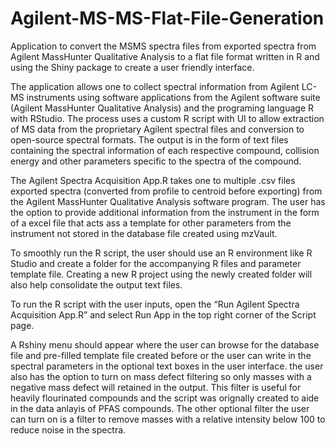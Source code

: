 # Agilent-MS-MS-Flat-File-Generation
Application to convert the MSMS spectra files from exported spectra from Agilent MassHunter Qualitative Analysis to a flat file format written in R and using the Shiny package to create a user friendly interface.

The application allows one to collect spectral information from Agilent LC-MS instruments using software applications from the Agilent software suite (Agilent MassHunter Qualitative Analysis) and the programing language R with RStudio. The process uses a custom R script with UI to allow extraction of MS data from the proprietary Agilent spectral files and conversion to open-source spectral formats. The output is in the form of text files containing the spectral information of each respective compound, collision energy and other parameters specific to the spectra of the compound.

The Agilent Spectra Acquisition App.R takes one to multiple .csv files exported spectra (converted from profile to centroid before exporting) from the Agilent MassHunter Qualitative Analysis software program. The user has the option to provide additional information from the instrument in the form of a excel file that acts ass a template for other parameters from the instrument not stored in the database file created using mzVault.

To smoothly run the R script, the user should use an R environment like R Studio and create a folder for the accompanying R files and parameter template file. Creating a new R project using the newly created folder will also help consolidate the output text files.

To run the R script with the user inputs, open the “Run Agilent Spectra Acquisition App.R” and select Run App in the top right corner of the Script page. 

A Rshiny menu should appear where the user can browse for the database file and pre-filled template file created before or the user can write in the spectral parameters in the optional text boxes in the user interface. the user also has the option to turn on mass defect filtering so only masses with a negative mass defect will retained in the output. This filter is useful for heavily flourinated compounds and the script was orignally created to aide in the data anlayis of PFAS compounds. The other optional filter the user can turn on is a filter to remove masses with a relative intensity below 100 to reduce noise in the spectra.
